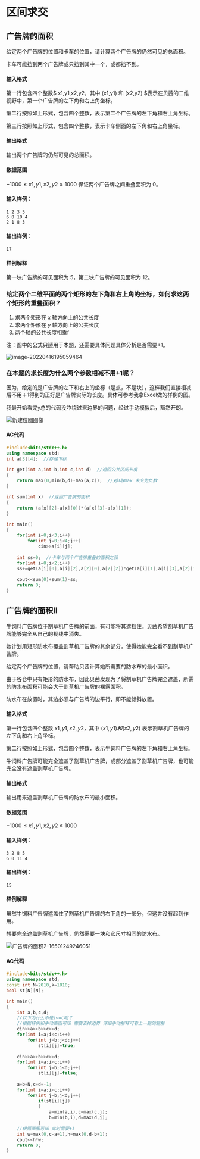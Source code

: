# 区间求交

## 广告牌的面积

给定两个广告牌的位置和卡车的位置，请计算两个广告牌的仍然可见的总面积。

卡车可能挡到两个广告牌或只挡到其中一个，或都挡不到。

#### 输入格式

第一行包含四个整数$ x1,y1,x2,y2，其中 (x1,y1) 和 (x2,y2) $表示在贝茜的二维视野中，第一个广告牌的左下角和右上角坐标。

第二行按照如上形式，包含四个整数，表示第二个广告牌的左下角和右上角坐标。

第三行按照如上形式，包含四个整数，表示卡车侧面的左下角和右上角坐标。

#### 输出格式

输出两个广告牌的仍然可见的总面积。

#### 数据范围

$−1000≤x1,y1,x2,y2≤1000$
保证两个广告牌之间重叠面积为 $0$。

#### 输入样例：

```
1 2 3 5
6 0 10 4
2 1 8 3
```

#### 输出样例：

```
17
```

#### 样例解释

第一块广告牌的可见面积为 $5$，第二块广告牌的可见面积为 $12$。

### 给定两个二维平面的两个矩形的左下角和右上角的坐标，如何求这两个矩形的重叠面积？

1. 求两个矩形在 $x$ 轴方向上的公共长度
2. 求两个矩形在 $y$ 轴方向上的公共长度
3. 两个轴的公共长度相乘f

注：图中的公式只适用于本题，还需要具体问题具体分析是否需要+1。

![image-20220416195059464](https://cdn.jsdelivr.net/gh/chousinbin/Image/202401290035241.png)

### 在本题的求长度为什么两个参数相减不用+1呢？

因为，给定的是广告牌的左下和右上的坐标（是点，不是块），这样我们直接相减后不用＋1得到的正好是广告牌实际的长度。具体可参考我拿Excel做的样例的图。

我最开始看完y总的代码没咋绕过来边界的问题，经过手动模拟后，豁然开朗。

![新建位图图像](https://cdn.jsdelivr.net/gh/chousinbin/Image/202401290035988.bmp)

#### AC代码

```c++
#include<bits/stdc++.h>
using namespace std;
int a[3][4];  //存储下标

int get(int a,int b,int c,int d)  //返回公共区间长度
{
    return max(0,min(b,d)-max(a,c));  //对0取max 未交为负数
}

int sum(int x)  //返回广告牌的面积
{
    return (a[x][2]-a[x][0])*(a[x][3]-a[x][1]);
}

int main()
{
    for(int i=0;i<3;i++)
        for(int j=0;j<4;j++)
            cin>>a[i][j];
    
    int ss=0;  //卡车与两个广告牌重叠的面积之和
    for(int i=0;i<2;i++)
    ss+=get(a[i][0],a[i][2],a[2][0],a[2][2])*get(a[i][1],a[i][3],a[2][1],a[2][3]);
    
    cout<<sum(0)+sum(1)-ss;
    return 0;
}
```



## 广告牌的面积II

牛饲料广告牌位于割草机广告牌的前面，有可能将其遮挡住。贝茜希望割草机广告牌能够完全从自己的视线中消失。

她计划用矩形防水布覆盖割草机广告牌的其余部分，使得她能完全看不到割草机广告牌。

给定两个广告牌的位置，请帮助贝茜计算她所需要的防水布的最小面积。

由于谷仓中只有矩形的防水布，因此贝茜发现为了将割草机广告牌完全遮盖，所需的防水布面积可能会大于割草机广告牌的裸露面积。

防水布在放置时，其边必须与广告牌的边平行，即不能倾斜放置。

#### 输入格式

第一行包含四个整数 $x1,y1,x2,y2$，其中 $(x1,y1)和 (x2,y2)$ 表示割草机广告牌的左下角和右上角坐标。

第二行按照如上形式，包含四个整数，表示牛饲料广告牌的左下角和右上角坐标。

牛饲料广告牌可能完全遮盖了割草机广告牌，或部分遮盖了割草机广告牌，也可能完全没有遮盖割草机广告牌。

#### 输出格式

输出用来遮盖割草机广告牌的防水布的最小面积。

#### 数据范围

$−1000≤x1,y1,x2,y2≤1000$

#### 输入样例：

```
3 2 8 5
6 0 11 4
```

#### 输出样例：

```
15
```

#### 样例解释

虽然牛饲料广告牌遮盖住了割草机广告牌的右下角的一部分，但这并没有起到作用。

想要完全遮盖割草机广告牌，仍然需要一块和它尺寸相同的防水布。

![广告牌的面积2-16501249246051](https://cdn.jsdelivr.net/gh/chousinbin/Image/202401290035794.bmp)

#### AC代码

```c++
#include<bits/stdc++.h>
using namespace std;
const int N=2010,k=1010;
bool st[N][N];

int main()
{
    int a,b,c,d;
    //以下为什么不是i<=c呢？
    //根据样例和手动画图可知 需要去掉边界 详细手动解释可看上一题的题解
    cin>>a>>b>>c>>d;
    for(int i=a;i<c;i++)
        for(int j=b;j<d;j++)
            st[i][j]=true;
    
    cin>>a>>b>>c>>d;
    for(int i=a;i<c;i++)
        for(int j=b;j<d;j++)
            st[i][j]=false;
    
    a=b=N,c=d=-1;
    for(int i=a;i<c;i++)
        for(int j=b;j<d;j++)
            if(st[i][j])
            {
                a=min(a,i),c=max(c,j);
                b=min(b,i),d=max(d,j);
            }
    //根据画图可知 此时需要+1
    int w=max(0,c-a+1),h=max(0,d-b+1);
    cout<<h*w;
    return 0;
}
```


